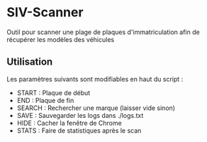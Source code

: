 # SIV-Scanner
Outil pour scanner une plage de plaques d'immatriculation afin de récupérer les modèles des véhicules

## Utilisation
Les paramètres suivants sont modifiables en haut du script :
- START : Plaque de début
- END : Plaque de fin
- SEARCH : Rechercher une marque (laisser vide sinon)
- SAVE : Sauvegarder les logs dans ./logs.txt
- HIDE : Cacher la fenêtre de Chrome
- STATS : Faire de statistiques après le scan
